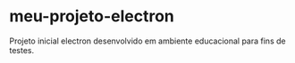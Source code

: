 # meu-projeto-electron
Projeto inicial electron desenvolvido em ambiente educacional para fins de testes.
